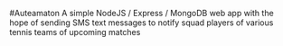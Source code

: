 #Auteamaton
A simple NodeJS / Express / MongoDB web app with the hope of sending SMS text messages to notify squad players of various tennis teams of upcoming matches
